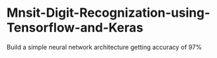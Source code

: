 # Mnsit-Digit-Recognization-using-Tensorflow-and-Keras
Build a simple neural network architecture getting accuracy of 97%
